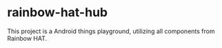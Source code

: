 # rainbow-hat-hub

This project is a Android things playground, utilizing all components from Rainbow HAT.
